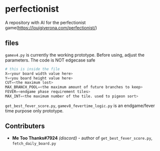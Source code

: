 # perfectionist
A repository with AI for the perfectionist game(https://louigiverona.com/perfectionist/)



## files
`gamev4.py` is currently the working prototype. Before using, adjust the parameters. The code is NOT edgecase safe
```py
# this is inside the file
X=<your board width value here>
Y=<you board height value here>
CUT=<the maximum lost>
MAX_BRANCH_POOL=<the maximum amount of future branches to keep>
FEVER=<endgame phase requirement tiles>
MAX_INT=<the maximum number of the tile. used to pigeon sort>
```
`get_best_fever_score.py`, `gamev8_fevertime_logic.py` is an endgame/fever time purpose only prototype.

## Contributers
* **Me Too Thanks#7924** *(discord)* - author of `get_best_fever_score.py`, `fetch_daily_board.py`